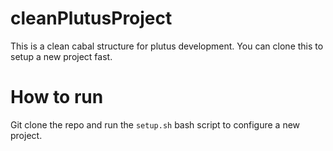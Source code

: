 # cleanPlutusProject
This is a clean cabal structure for plutus development. You can clone this to setup a new project fast.

# How to run
Git clone the repo and run the `setup.sh` bash script to configure a new project.
